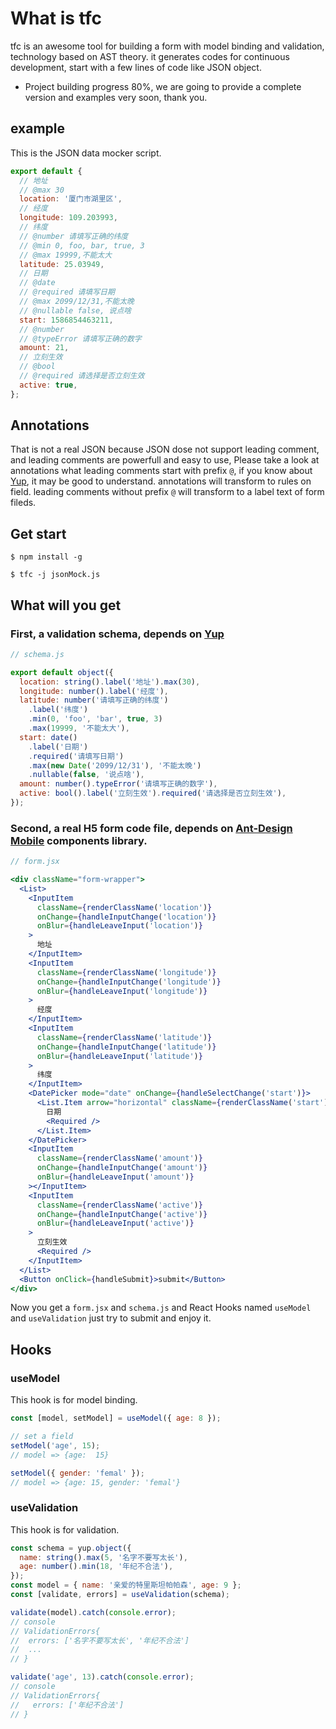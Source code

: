 # What is tfc

tfc is an awesome tool for building a form with model binding and validation, technology based on AST theory. it generates codes for continuous development, start with a few lines of code like JSON object.

- Project building progress 80%, we are going to provide a complete version and examples very soon, thank you.

## example

This is the JSON data mocker script.

```javascript
export default {
  // 地址
  // @max 30
  location: '厦门市湖里区',
  // 经度
  longitude: 109.203993,
  // 纬度
  // @number 请填写正确的纬度
  // @min 0, foo, bar, true, 3
  // @max 19999,不能太大
  latitude: 25.03949,
  // 日期
  // @date
  // @required 请填写日期
  // @max 2099/12/31,不能太晚
  // @nullable false, 说点啥
  start: 1586854463211,
  // @number
  // @typeError 请填写正确的数字
  amount: 21,
  // 立刻生效
  // @bool
  // @required 请选择是否立刻生效
  active: true,
};
```

## Annotations

That is not a real JSON because JSON dose not support leading comment, and leading comments are powerfull and easy to use, Please take a look at annotations what leading comments start with prefix <code>@</code>, if you know about [Yup](https://github.com/jquense/yup), it may be good to understand. annotations will transform to rules on field. leading comments without prefix <code>@</code> will transform to a label text of form fileds.

## Get start

```shell
$ npm install -g

$ tfc -j jsonMock.js
```

## What will you get

### First, a validation schema, depends on [Yup](https://github.com/jquense/yup)

```javascript
// schema.js

export default object({
  location: string().label('地址').max(30),
  longitude: number().label('经度'),
  latitude: number('请填写正确的纬度')
    .label('纬度')
    .min(0, 'foo', 'bar', true, 3)
    .max(19999, '不能太大'),
  start: date()
    .label('日期')
    .required('请填写日期')
    .max(new Date('2099/12/31'), '不能太晚')
    .nullable(false, '说点啥'),
  amount: number().typeError('请填写正确的数字'),
  active: bool().label('立刻生效').required('请选择是否立刻生效'),
});
```

### Second, a real H5 form code file, depends on [Ant-Design Mobile](https://mobile.ant.design/docs/react/introduce-cn) components library.

```jsx
// form.jsx

<div className="form-wrapper">
  <List>
    <InputItem
      className={renderClassName('location')}
      onChange={handleInputChange('location')}
      onBlur={handleLeaveInput('location')}
    >
      地址
    </InputItem>
    <InputItem
      className={renderClassName('longitude')}
      onChange={handleInputChange('longitude')}
      onBlur={handleLeaveInput('longitude')}
    >
      经度
    </InputItem>
    <InputItem
      className={renderClassName('latitude')}
      onChange={handleInputChange('latitude')}
      onBlur={handleLeaveInput('latitude')}
    >
      纬度
    </InputItem>
    <DatePicker mode="date" onChange={handleSelectChange('start')}>
      <List.Item arrow="horizontal" className={renderClassName('start')}>
        日期
        <Required />
      </List.Item>
    </DatePicker>
    <InputItem
      className={renderClassName('amount')}
      onChange={handleInputChange('amount')}
      onBlur={handleLeaveInput('amount')}
    ></InputItem>
    <InputItem
      className={renderClassName('active')}
      onChange={handleInputChange('active')}
      onBlur={handleLeaveInput('active')}
    >
      立刻生效
      <Required />
    </InputItem>
  </List>
  <Button onClick={handleSubmit}>submit</Button>
</div>
```

Now you get a <code>form.jsx</code> and <code>schema.js</code> and React Hooks named <code>useModel</code> and <code>useValidation</code> just try to submit and enjoy it.

## Hooks

### useModel

This hook is for model binding.

```javascript
const [model, setModel] = useModel({ age: 8 });

// set a field
setModel('age', 15);
// model => {age:  15}

setModel({ gender: 'femal' });
// model => {age: 15, gender: 'femal'}
```

### useValidation

This hook is for validation.

```javascript
const schema = yup.object({
  name: string().max(5, '名字不要写太长'),
  age: number().min(18, '年纪不合法'),
});
const model = { name: '亲爱的特里斯坦帕帕森', age: 9 };
const [validate, errors] = useValidation(schema);

validate(model).catch(console.error);
// console
// ValidationErrors{
//  errors: ['名字不要写太长', '年纪不合法']
//  ...
// }

validate('age', 13).catch(console.error);
// console
// ValidationErrors{
//   errors: ['年纪不合法']
// }
```
